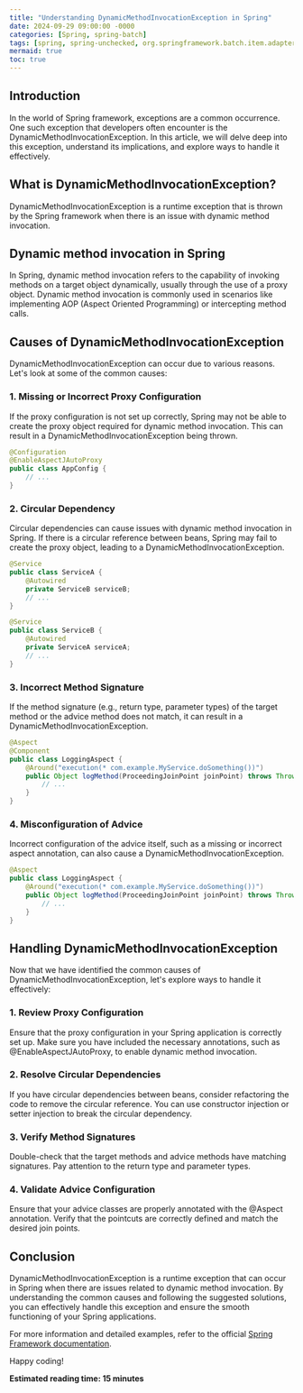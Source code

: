 ```yaml
---
title: "Understanding DynamicMethodInvocationException in Spring"
date: 2024-09-29 09:00:00 -0000
categories: [Spring, spring-batch]
tags: [spring, spring-unchecked, org.springframework.batch.item.adapter]
mermaid: true
toc: true
---
```



## Introduction
In the world of Spring framework, exceptions are a common occurrence. One such exception that developers often encounter is the DynamicMethodInvocationException. In this article, we will delve deep into this exception, understand its implications, and explore ways to handle it effectively.

## What is DynamicMethodInvocationException?
DynamicMethodInvocationException is a runtime exception that is thrown by the Spring framework when there is an issue with dynamic method invocation.

## Dynamic method invocation in Spring
In Spring, dynamic method invocation refers to the capability of invoking methods on a target object dynamically, usually through the use of a proxy object. Dynamic method invocation is commonly used in scenarios like implementing AOP (Aspect Oriented Programming) or intercepting method calls.

## Causes of DynamicMethodInvocationException
DynamicMethodInvocationException can occur due to various reasons. Let's look at some of the common causes:

### 1. Missing or Incorrect Proxy Configuration
If the proxy configuration is not set up correctly, Spring may not be able to create the proxy object required for dynamic method invocation. This can result in a DynamicMethodInvocationException being thrown.

```java
@Configuration
@EnableAspectJAutoProxy
public class AppConfig {
    // ...
}
```

### 2. Circular Dependency
Circular dependencies can cause issues with dynamic method invocation in Spring. If there is a circular reference between beans, Spring may fail to create the proxy object, leading to a DynamicMethodInvocationException.

```java
@Service
public class ServiceA {
    @Autowired
    private ServiceB serviceB;
    // ...
}

@Service
public class ServiceB {
    @Autowired
    private ServiceA serviceA;
    // ...
}
```

### 3. Incorrect Method Signature
If the method signature (e.g., return type, parameter types) of the target method or the advice method does not match, it can result in a DynamicMethodInvocationException.

```java
@Aspect
@Component
public class LoggingAspect {
    @Around("execution(* com.example.MyService.doSomething())")
    public Object logMethod(ProceedingJoinPoint joinPoint) throws Throwable {
        // ...
    }
}
```

### 4. Misconfiguration of Advice
Incorrect configuration of the advice itself, such as a missing or incorrect aspect annotation, can also cause a DynamicMethodInvocationException.

```java
@Aspect
public class LoggingAspect {
    @Around("execution(* com.example.MyService.doSomething())")
    public Object logMethod(ProceedingJoinPoint joinPoint) throws Throwable {
        // ...
    }
}
```

## Handling DynamicMethodInvocationException
Now that we have identified the common causes of DynamicMethodInvocationException, let's explore ways to handle it effectively:

### 1. Review Proxy Configuration
Ensure that the proxy configuration in your Spring application is correctly set up. Make sure you have included the necessary annotations, such as @EnableAspectJAutoProxy, to enable dynamic method invocation.

### 2. Resolve Circular Dependencies
If you have circular dependencies between beans, consider refactoring the code to remove the circular reference. You can use constructor injection or setter injection to break the circular dependency.

### 3. Verify Method Signatures
Double-check that the target methods and advice methods have matching signatures. Pay attention to the return type and parameter types.

### 4. Validate Advice Configuration
Ensure that your advice classes are properly annotated with the @Aspect annotation. Verify that the pointcuts are correctly defined and match the desired join points.

## Conclusion
DynamicMethodInvocationException is a runtime exception that can occur in Spring when there are issues related to dynamic method invocation. By understanding the common causes and following the suggested solutions, you can effectively handle this exception and ensure the smooth functioning of your Spring applications.

For more information and detailed examples, refer to the official [Spring Framework documentation](https://docs.spring.io/spring-framework/docs/current/reference/html/core.html#aop).

Happy coding!

**Estimated reading time: 15 minutes**